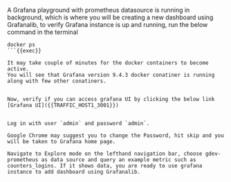 A Grafana playground with prometheus datasource is running in background, which is where you will be creating a new dashboard using Grafanalib, to verify Grafana instance is up and running, run the below command in the terminal

```
docker ps
```{{exec}}

It may take couple of minutes for the docker containers to become active.
You will see that Grafana version 9.4.3 docker conatiner is running along with few other conatiners.


Now, verify if you can access grafana UI by clicking the below link
[Grafana UI]({{TRAFFIC_HOST1_3001}})


Log in with user `admin` and password `admin`.

Google Chrome may suggest you to change the Password, hit skip and you will be taken to Grafana home page.

Navigate to Explore mode on the lefthand navigation bar, choose gdev-prometheus as data source and query an example metric such as counters_logins. If it shows data, you are ready to use grafana instance to add dashboard using Grafanalib.
